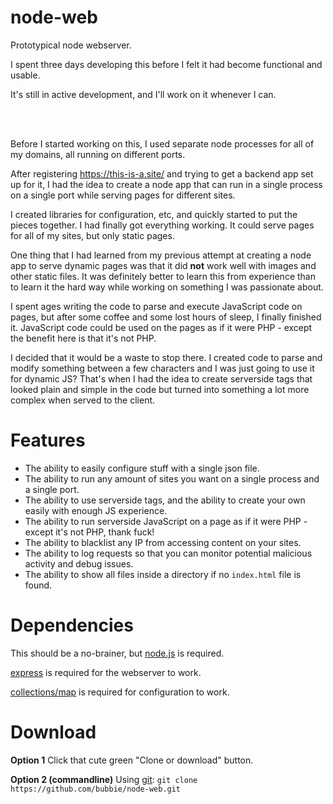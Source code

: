 # node-web
<p>Prototypical node webserver.</p>
<p>I spent three days developing this before I felt it had become functional and usable.</p>
<p>It's still in active development, and I'll work on it whenever I can.</p>
<br><br>
<p>Before I started working on this, I used separate node processes for all of my domains, all running on different ports.</p>
<p>After registering <a href="https://this-is-a.site/">https://this-is-a.site/</a> and trying to get a backend app set up for it, I had the idea to create a node app that can run in a single process on a single port while serving pages for different sites.</p>
<p>I created libraries for configuration, etc, and quickly started to put the pieces together. I had finally got everything working. It could serve pages for all of my sites, but only static pages.</p>
<p>One thing that I had learned from my previous attempt at creating a node app to serve dynamic pages was that it did <b>not</b> work well with images and other static files. It was definitely better to learn this from experience than to learn it the hard way while working on something I was passionate about.</p>
<p>I spent ages writing the code to parse and execute JavaScript code on pages, but after some coffee and some lost hours of sleep, I finally finished it. JavaScript code could be used on the pages as if it were PHP - except the benefit here is that it's not PHP.</p>
<p>I decided that it would be a waste to stop there. I created code to parse and modify something between a few characters and I was just going to use it for dynamic JS? That's when I had the idea to create serverside tags that looked plain and simple in the code but turned into something a lot more complex when served to the client.</p>

# Features #

* The ability to easily configure stuff with a single json file.
* The ability to run any amount of sites you want on a single process and a single port.
* The ability to use serverside tags, and the ability to create your own easily with enough JS experience.
* The ability to run serverside JavaScript on a page as if it were PHP - except it's not PHP, thank fuck!
* The ability to blacklist any IP from accessing content on your sites.
* The ability to log requests so that you can monitor potential malicious activity and debug issues.
* The ability to show all files inside a directory if no `index.html` file is found.

# Dependencies
<p>This should be a no-brainer, but <a href="https://nodejs.org/en/">node.js</a> is required.</p>
<p><a href="https://expressjs.com/">express</a> is required for the webserver to work.</p>
<p><a href="http://www.collectionsjs.com/map">collections/map</a> is required for configuration to work.</p>

# Download

**Option 1**
Click that cute green "Clone or download" button.

**Option 2 (commandline)**
Using <a href="https://git-scm.com/">git</a>:
`git clone https://github.com/bubbie/node-web.git`
